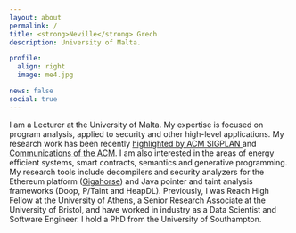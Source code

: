 ```yaml
---
layout: about
permalink: /
title: <strong>Neville</strong> Grech
description: University of Malta.

profile:
  align: right
  image: me4.jpg

news: false
social: true
---
```


I am a Lecturer at the University of Malta. My expertise is focused on program analysis, applied to security and other high-level applications. My research work has been recently <a href="https://www.sigplan.org/Highlights/Papers/"> highlighted by ACM SIGPLAN </a> and <a href="https://cacm.acm.org/magazines/2020/10/247600-madmax/fulltext"> Communications of the ACM</a>. I am also interested in the areas of energy efficient systems, smart contracts, semantics and generative programming. My research tools include decompilers and security analyzers for the Ethereum platform (<a href="https://github.com/nevillegrech/gigahorse-toolchain">Gigahorse</a>) and Java pointer and taint analysis frameworks (Doop, P/Taint and HeapDL). Previously, I was Reach High Fellow at the University of Athens, a Senior Research Associate at the University of Bristol, and have worked in industry as a Data Scientist and Software Engineer. I hold a PhD from the University of Southampton.
